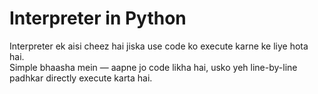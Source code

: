 # Interpreter in Python

Interpreter ek aisi cheez hai jiska use code ko execute karne ke liye hota hai.  
Simple bhaasha mein — aapne jo code likha hai, usko yeh line-by-line padhkar directly execute karta hai.
